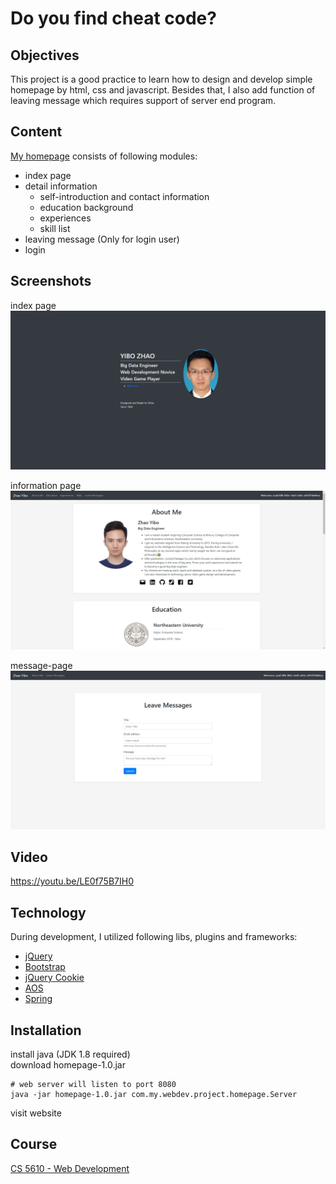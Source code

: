 # Do you find cheat code?

##  Objectives
This project is a good practice to learn how to design and develop simple homepage by html, css and javascript. Besides that, 
I also add function of leaving message which requires support of server end program.

## Content
[My homepage](http://18.144.2.153:8080/) consists of following modules:
* index page
* detail information
  + self-introduction and contact information
  + education background
  + experiences
  + skill list
* leaving message (Only for login user)
* login

## Screenshots
index page
![a](readme-file/index-page.png)

information page
![b](readme-file/information-page.png)

message-page
![b](readme-file/message-page.png)

## Video
https://youtu.be/LE0f75B7IH0

## Technology
During development, I utilized following libs, plugins and frameworks:
* [jQuery](https://jquery.com)
* [Bootstrap](https://getbootstrap.com/)
* [jQuery Cookie](https://github.com/carhartl/jquery-cookie)
* [AOS](https://github.com/michalsnik/aos)
* [Spring](https://spring.io/)

## Installation
install java (JDK 1.8 required)  
download homepage-1.0.jar
```shell
# web server will listen to port 8080
java -jar homepage-1.0.jar com.my.webdev.project.homepage.Server
```
visit website

## Course
[CS 5610 - Web Development](http://johnguerra.co/classes/webDevelopment_spring_2019/)